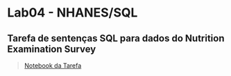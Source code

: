 # Lab04 - NHANES/SQL

## Tarefa de sentenças SQL para dados do Nutrition Examination Survey
>
> [Notebook da Tarefa](notebooks/nhanes-lab-02.ipynb)
